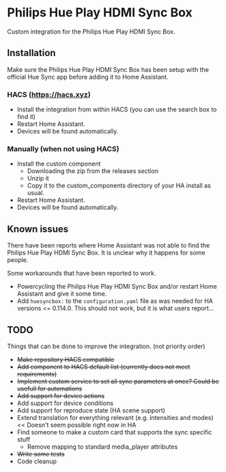 # Philips Hue Play HDMI Sync Box

Custom integration for the Philips Hue Play HDMI Sync Box.

## Installation

Make sure the Philips Hue Play HDMI Sync Box has been setup with the official Hue Sync app before adding it to Home Assistant.

### HACS (https://hacs.xyz)

* Install the integration from within HACS (you can use the search box to find it)
* Restart Home Assistant.
* Devices will be found automatically.

### Manually (when not using HACS)

* Install the custom component
  * Downloading the zip from the releases section
  * Unzip it
  * Copy it to the custom_components directory of your HA install as usual.
* Restart Home Assistant.
* Devices will be found automatically.

## Known issues

There have been reports where Home Assistant was not able to find the Philips Hue Play HDMI Sync Box.
It is unclear why it happens for some people.

Some workarounds that have been reported to work.

* Powercycling the Philips Hue Play HDMI Sync Box and/or restart Home Assistant and give it some time.
* Add `huesyncbox:` to the `configuration.yaml` file as was needed for HA versions <= 0.114.0. This should not work, but it is what users report...


## TODO

Things that can be done to improve the integration.
(not priority order)

* ~~Make repository HACS compatible~~
* ~~Add component to HACS default list (currently does not meet requirements)~~
* ~~Implement custom service to set all sync parameters at once? Could be usefull for automations~~
* ~~Add support for device actions~~
* Add support for device conditions
* Add support for reproduce state (HA scene support)
* Extend translation for everything relevant (e.g. intensities and modes) << Doesn't seem possible right now in HA
* Find someone to make a custom card that supports the sync specific stuff
  * Remove mapping to standard media_player attributes
* ~~Write some tests~~
* Code cleanup

